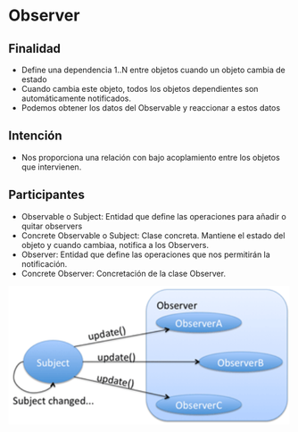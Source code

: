 # Observer

## Finalidad

* Define una dependencia 1..N entre objetos cuando un objeto cambia de estado
* Cuando cambia este objeto, todos los objetos dependientes son automáticamente notificados.
* Podemos obtener los datos del Observable y reaccionar a estos datos

## Intención

* Nos proporciona una relación con bajo acoplamiento entre los objetos que intervienen.

## Participantes

* Observable o Subject: Entidad que define las operaciones para añadir o quitar observers
* Concrete Observable o Subject: Clase concreta. Mantiene el estado del objeto y cuando cambiaa, notifica a los Observers.
* Observer: Entidad que define las operaciones que nos permitirán la notificación.
* Concrete Observer: Concretación de la clase Observer.

![Abstract Observer pattern](pattern.png)

